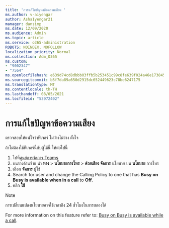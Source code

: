 ```yaml
---
title: 'การแก้ไขปัญหาข้อความเสียง '
ms.author: v-aiyengar
author: AshaIyengar21
manager: dansimp
ms.date: 12/09/2020
ms.audience: Admin
ms.topic: article
ms.service: o365-administration
ROBOTS: NOINDEX, NOFOLLOW
localization_priority: Normal
ms.collection: Adm_O365
ms.custom:
- "9002347"
- "7564"
ms.openlocfilehash: e639d74cd8dbbb03ffb5b253451c99c8fe639f024a46e173845a0f4d322e43ca
ms.sourcegitcommit: b5f7da89a650d2915dc652449623c78be6247175
ms.translationtype: MT
ms.contentlocale: th-TH
ms.lasthandoff: 08/05/2021
ms.locfileid: "53972402"
---
```

# <a name="troubleshooting-voicemail"></a>การแก้ไขปัญหาข้อความเสียง

ตรวจสอบให้แน่ใจว่าฟีเจอร์ ไม่ว่างไม่ว่าง ตั้งใจ

ถ้าไม่ต้องใช้ฟีเจอร์นี้กับผู้ใช้นี้ ให้ต่อไปนี้

1. ไปที่[ศูนย์การจัดการ Teams](https://admin.teams.microsoft.com/policies/calling)
1. บนรางด้านซ้าย นํา **ทาง**  >  **นโยบายการโทร**  >  **ด้วยเสียง จัดการ** นโยบาย บน **นโยบาย** การโทร
1. เลือก **จัดการ** ผู้ใช้
1. Search for user and change the Calling Policy to one that has **Busy on Busy is available when in a call** to **Off**.
1. คลิก **ใช้**
> [!NOTE]
> การเปลี่ยนแปลงนโยบายอาจใช้เวลาถึง 24 ชั่วโมงในการสลองได้

For more information on this feature refer to: [Busy on Busy is available while a call](https://docs.microsoft.com/microsoftteams/teams-calling-policy#busy-on-busy-is-available-while-in-a-call).
